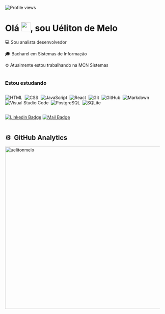 <p align="left"> <img src="https://komarev.com/ghpvc/?username=uelitonmeloo&color=0e75b6" alt="Profile views" /> </p>

<h1 align="left">Olá <img src="https://raw.githubusercontent.com/kaueMarques/kaueMarques/master/hi.gif" width="30px">, sou Uéliton de Melo </h1>

💻 Sou analista desenvolvedor

🎓 Bacharel em Sistemas de Informação

⚙️ Atualmente estou trabalhando na MCN Sistemas
<br><br>

### Estou estudando
## 
![HTML](https://img.shields.io/badge/-HTML-05122A?style=flat&logo=HTML5)&nbsp;
![CSS](https://img.shields.io/badge/-CSS-05122A?style=flat&logo=CSS3&logoColor=1572B6)&nbsp;
![JavaScript](https://img.shields.io/badge/-JavaScript-05122A?style=flat&logo=javascript)&nbsp;
![React](https://img.shields.io/badge/-React-05122A?style=flat&logo=react)&nbsp;
![Git](https://img.shields.io/badge/-Git-05122A?style=flat&logo=git)&nbsp;
![GitHub](https://img.shields.io/badge/-GitHub-05122A?style=flat&logo=github)&nbsp;
![Markdown](https://img.shields.io/badge/-Markdown-05122A?style=flat&logo=markdown)&nbsp;
![Visual Studio Code](https://img.shields.io/badge/-Visual%20Studio%20Code-05122A?style=flat&logo=visual-studio-code&logoColor=007ACC)&nbsp;
![PostgreSQL](https://img.shields.io/badge/-PostgreSQL-05122A?style=flat&logo=postgresql)&nbsp;
![SQLite](https://img.shields.io/badge/-SQLite-05122A?style=flat&logo=sqlite)&nbsp;
## 

[![Linkedin Badge](https://img.shields.io/badge/-LinkedIn-blue?style=flat-square&logo=Linkedin&logoColor=white&link=https://www.linkedin.com/in/uelitonmelo/)](https://www.linkedin.com/in/uelitonmelo//)
[![Mail Badge](https://img.shields.io/badge/-ueliton_melo@hotmail.com-8B89CC?style=flat-square&logo=Protonmail&logoColor=white&link=mailto:ueliton_melo@hotmail.com)](mailto:ueliton_melo@hotmail.com)
<br>
<br>

## ⚙️ &nbsp;GitHub Analytics

<p align="left">
<img width="530em" src="https://github-readme-stats.vercel.app/api?username=uelitonmelo&show_icons=true&theme=vision-friendly-dark" alt="uelitonmelo"/>
</p>



